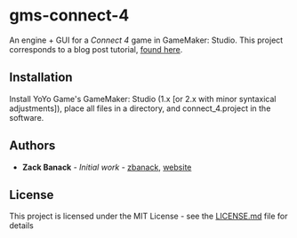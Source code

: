 # gms-connect-4
An engine + GUI for a _Connect 4_ game in GameMaker: Studio. This project corresponds to a blog post tutorial, [found here](https://zackbanack.com/blog/connect4).

## Installation

Install YoYo Game's GameMaker: Studio (1.x [or 2.x with minor syntaxical adjustments]), place all files in a directory, and connect_4.project in the software.

## Authors

* **Zack Banack** - *Initial work* - [zbanack](https://github.com/zbanack), [website](https://zackbanack.com)

## License

This project is licensed under the MIT License - see the [LICENSE.md](LICENSE.md) file for details